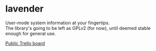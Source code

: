 # lavender
User-mode system information at your fingertips.<br>
The library's going to be left as GPLv2 (for now), until deemed stable enough for general use.<br>

[Public Trello board](https://trello.com/b/ODjIMF0G/lavender-project)
